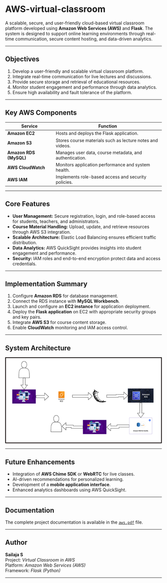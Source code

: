 # AWS-virtual-classroom

A scalable, secure, and user-friendly cloud-based virtual classroom platform developed using **Amazon Web Services (AWS)** and **Flask**. The system is designed to support online learning environments through real-time communication, secure content hosting, and data-driven analytics.

---

## Objectives

1. Develop a user-friendly and scalable virtual classroom platform.  
2. Integrate real-time communication for live lectures and discussions.  
3. Provide secure storage and retrieval of educational resources.  
4. Monitor student engagement and performance through data analytics.  
5. Ensure high availability and fault tolerance of the platform.

---

##  Key AWS Components

| Service | Function |
|----------|-----------|
| **Amazon EC2** | Hosts and deploys the Flask application. |
| **Amazon S3** | Stores course materials such as lecture notes and videos. |
| **Amazon RDS (MySQL)** | Manages user data, course metadata, and authentication. |
| **AWS CloudWatch** | Monitors application performance and system health. |
| **AWS IAM** | Implements role-based access and security policies. |

---

##  Core Features

- **User Management:** Secure registration, login, and role-based access for students, teachers, and administrators.  
- **Course Material Handling:** Upload, update, and retrieve resources through AWS S3 integration.  
- **Scalable Architecture:** Elastic Load Balancing ensures efficient traffic distribution.  
- **Data Analytics:** AWS QuickSight provides insights into student engagement and performance.  
- **Security:** IAM roles and end-to-end encryption protect data and access credentials.

---

##  Implementation Summary

1. Configure **Amazon RDS** for database management.  
2. Connect the RDS instance with **MySQL Workbench**.  
3. Launch and configure an **EC2 instance** for application deployment.  
4. Deploy the **Flask application** on EC2 with appropriate security groups and key pairs.  
5. Integrate **AWS S3** for course content storage.  
6. Enable **CloudWatch** monitoring and IAM access control.

---

##  System Architecture
 
![AWS Architecture](aws_architecture.png)

---

##  Future Enhancements

- Integration of **AWS Chime SDK** or **WebRTC** for live classes.  
- AI-driven recommendations for personalized learning.  
- Development of a **mobile application interface**.  
- Enhanced analytics dashboards using AWS QuickSight.

---

## Documentation

The complete project documentation is available in the [`aws.pdf`](aws.pdf) file.

---

## Author

**Sailaja S**  
Project: *Virtual Classroom in AWS*  
Platform: *Amazon Web Services (AWS)*  
Framework: *Flask (Python)*

---

